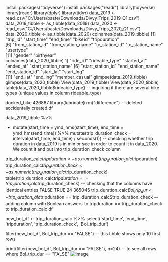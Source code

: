 install.packages("tidyverse")
install.packages("readr")
library(tidyverse)
library(readr)
library(dplyr)
library(tidyr)
data_2019 <- read_csv("C:/Users/baste/Downloads/Divvy_Trips_2019_Q1.csv")
data_2019_tibble <- as_tibble(data_2019)
data_2020 <- read_csv("C:/Users/baste/Downloads/Divvy_Trips_2020_Q1.csv")
data_2020_tibble <- as_tibble(data_2020)
colnames(data_2019_tibble)
[1] "trip_id"           "start_time"        "end_time"          "bikeid"            "tripduration"     
 [6] "from_station_id"   "from_station_name" "to_station_id"     "to_station_name"   "usertype"         
[11] "gender"            "birthyear"       
colnames(data_2020_tibble)
1] "ride_id"            "rideable_type"      "started_at"         "ended_at"           "start_station_name"
 [6] "start_station_id"   "end_station_name"   "end_station_id"     "start_lat"          "start_lng"         
[11] "end_lat"            "end_lng"            "member_casual"
glimpse(data_2019_tibble)
glimpse(data_2020_tibble)
View(data_2019_tibble)
View(data_2020_tibble)
table(data_2020_tibble$rideable_type) -- inquiring if there are several bike types (unique values in column rideable_type)

docked_bike
     426887
library(lubridate)
rm("difference") -- deleted accidentally created df

data_2019_tibble %>%
+ mutate(start_time = ymd_hms(start_time), end_time = ymd_hms(end_time)) %>% 
mutate(trip_duration_check = interval(start_time, end_time) / seconds(1)) -- checking whether trip duration in data_2019 is in min or sec in order to count it in data_2020. We count it and put into trip_duration_check column 

trip_duration_calc$tripduration <- as.numeric(trip_duration_calc$tripduration)
trip_duration_calc$trip_duration_check <- as.numeric(trip_duration_calc$trip_duration_check)
table(trip_duration_calc$tripduration == trip_duration_calc$trip_duration_check) -- checking that the columns have identical entries
 FALSE   TRUE 
    24 365045 
trip_duration_calc$Bol_trip_dur <- trip_duration_calc$tripduration == trip_duration_calc$trip_duration_check  --adding column with Boolean answers to tripduration == trip_duration_check to trip_duration_calc df

new_bol_df <- trip_duration_calc %>% select('start_time', 'end_time', 'tripduration', 'trip_duration_check', 'Bol_trip_dur')

filter(new_bol_df, Bol_trip_dur == "FALSE") -- this tibble shows only 10 first rows

print(filter(new_bol_df, Bol_trip_dur == "FALSE"), n=24) -- to see all rows where Bol_trip_dur == "FALSE"
![image](https://github.com/user-attachments/assets/ce1eb030-7b52-49b5-8d05-5775edebecab)
